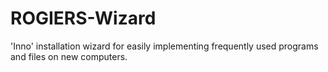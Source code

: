 # ROGIERS-Wizard
  'Inno' installation wizard for easily implementing frequently used programs and files on new computers.
